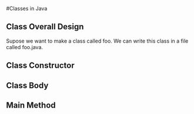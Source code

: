 #Classes in Java

## Class Overall Design
Supose we want to make a class called foo.  We can write this class in a file called foo.java. 

## Class Constructor 

## Class Body

## Main Method
